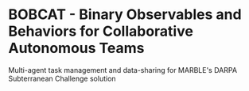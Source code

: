 # BOBCAT - Binary Observables and Behaviors for Collaborative Autonomous Teams
Multi-agent task management and data-sharing for MARBLE's DARPA Subterranean Challenge solution
